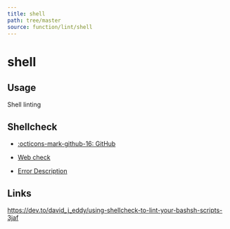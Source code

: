```yaml
---
title: shell
path: tree/master
source: function/lint/shell
---
```


# shell

## Usage

Shell linting

## Shellcheck

- [:octicons-mark-github-16: GitHub](https://github.com/koalaman/shellcheck)

- [Web check](https://www.shellcheck.net/)

- [Error Description](https://github.com/koalaman/shellcheck/wiki/Checks)

## Links

<https://dev.to/david_j_eddy/using-shellcheck-to-lint-your-bashsh-scripts-3jaf>
